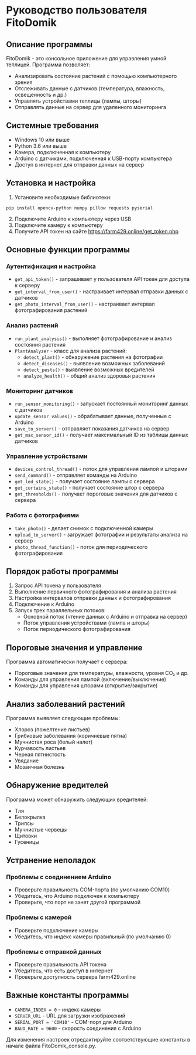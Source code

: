 # Руководство пользователя FitoDomik

## Описание программы

FitoDomik - это консольное приложение для управления умной теплицей. Программа позволяет:
- Анализировать состояние растений с помощью компьютерного зрения
- Отслеживать данные с датчиков (температура, влажность, освещенность и др.)
- Управлять устройствами теплицы (лампы, шторы)
- Отправлять данные на сервер для удаленного мониторинга

## Системные требования

- Windows 10 или выше
- Python 3.6 или выше
- Камера, подключенная к компьютеру
- Arduino с датчиками, подключенная к USB-порту компьютера
- Доступ в интернет для отправки данных на сервер

## Установка и настройка

1. Установите необходимые библиотеки:
```
pip install opencv-python numpy pillow requests pyserial
```

2. Подключите Arduino к компьютеру через USB
3. Подключите камеру к компьютеру
4. Получите API токен на сайте https://farm429.online/get_token.php

## Основные функции программы

### Аутентификация и настройка
- `get_api_token()` - запрашивает у пользователя API токен для доступа к серверу
- `get_interval_from_user()` - настраивает интервал отправки данных с датчиков
- `get_photo_interval_from_user()` - настраивает интервал фотографирования растений

### Анализ растений
- `run_plant_analysis()` - выполняет фотографирование и анализ состояния растения
- `PlantAnalyzer` - класс для анализа растений:
  - `detect_plant()` - обнаружение растения на фотографии
  - `detect_diseases()` - выявление возможных заболеваний
  - `detect_pests()` - выявление возможных вредителей
  - `analyze_health()` - общий анализ здоровья растения

### Мониторинг датчиков
- `run_sensor_monitoring()` - запускает постоянный мониторинг данных с датчиков
- `update_sensor_values()` - обрабатывает данные, полученные с Arduino
- `save_to_server()` - отправляет показания датчиков на сервер
- `get_max_sensor_id()` - получает максимальный ID из таблицы данных датчиков

### Управление устройствами
- `devices_control_thread()` - поток для управления лампой и шторами
- `send_command()` - отправляет команды на Arduino
- `get_led_state()` - получает состояние лампы с сервера
- `get_curtains_state()` - получает состояние штор с сервера
- `get_thresholds()` - получает пороговые значения для датчиков с сервера

### Работа с фотографиями
- `take_photo()` - делает снимок с подключенной камеры
- `upload_to_server()` - загружает фотографии и результаты анализа на сервер
- `photo_thread_function()` - поток для периодического фотографирования

## Порядок работы программы

1. Запрос API токена у пользователя
2. Выполнение первичного фотографирования и анализа растения
3. Настройка интервалов отправки данных и фотографирования
4. Подключение к Arduino
5. Запуск трех параллельных потоков:
   - Основной поток (чтение данных с Arduino и отправка на сервер)
   - Поток управления устройствами (лампа и шторы)
   - Поток периодического фотографирования

## Пороговые значения и управление

Программа автоматически получает с сервера:
- Пороговые значения для температуры, влажности, уровня CO₂ и др.
- Команды для управления лампой (включение/выключение)
- Команды для управления шторами (открытие/закрытие)

## Анализ заболеваний растений

Программа выявляет следующие проблемы:
- Хлороз (пожелтение листьев)
- Грибковые заболевания (коричневые пятна)
- Мучнистая роса (белый налет)
- Курчавость листьев
- Черная пятнистость
- Увядание
- Мозаичная болезнь

## Обнаружение вредителей

Программа может обнаружить следующих вредителей:
- Тля
- Белокрылка
- Трипсы
- Мучнистые червецы
- Щитовки
- Гусеницы

## Устранение неполадок

### Проблемы с соединением Arduino
- Проверьте правильность COM-порта (по умолчанию COM10)
- Убедитесь, что Arduino подключен к компьютеру
- Проверьте, что порт не занят другой программой

### Проблемы с камерой
- Проверьте подключение камеры
- Убедитесь, что индекс камеры правильный (по умолчанию 0)

### Проблемы с отправкой данных
- Проверьте правильность API токена
- Убедитесь, что есть доступ в интернет
- Проверьте доступность сервера farm429.online

## Важные константы программы

- `CAMERA_INDEX = 0` - индекс камеры
- `SERVER_URL` - URL для загрузки изображений
- `SERIAL_PORT = 'COM10'` - COM-порт для Arduino
- `BAUD_RATE = 9600` - скорость соединения с Arduino

Для изменения настроек отредактируйте соответствующие константы в начале файла FitoDomik_console.py. 
